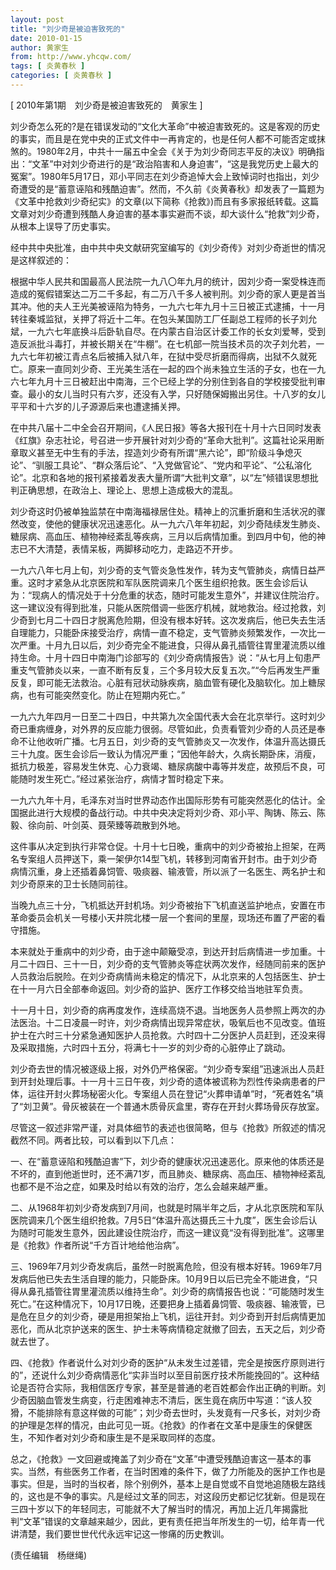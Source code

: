 ```yaml
---
layout: post
title: "刘少奇是被迫害致死的"
date: 2010-01-15
author: 黄家生
from: http://www.yhcqw.com/
tags: [ 炎黄春秋 ]
categories: [ 炎黄春秋 ]
---
```



[ 2010年第1期　刘少奇是被迫害致死的　黄家生 ]


刘少奇怎么死的?是在错误发动的“文化大革命”中被迫害致死的。这是客观的历史的事实，而且是在党中央的正式文件中一再肯定的，也是任何人都不可能否定或抹煞的。1980年2月，中共十一届五中全会《关于为刘少奇同志平反的决议》明确指出：“文革”中对刘少奇进行的是“政治陷害和人身迫害”，“这是我党历史上最大的冤案”。1980年5月17日，邓小平同志在刘少奇追悼大会上致悼词时也指出，刘少奇遭受的是“蓄意诬陷和残酷迫害”。然而，不久前《炎黄春秋》却发表了一篇题为《文革中抢救刘少奇纪实》的文章(以下简称《抢救》)而且有多家报纸转载。这篇文章对刘少奇遭到残酷人身迫害的基本事实避而不谈，却大谈什么“抢救”刘少奇，从根本上误导了历史事实。

经中共中央批准，由中共中央文献研究室编写的《刘少奇传》对刘少奇逝世的情况是这样叙述的：


根据中华人民共和国最高人民法院一九八〇年九月的统计，因刘少奇一案受株连而造成的冤假错案达二万二千多起，有二万八千多人被判刑。刘少奇的家人更是首当其冲。他的夫人王光美被诬陷为特务，一九六七年九月十三日被正式逮捕，十一月转往秦城监狱，关押了将近十二年。在包头某国防工厂任副总工程师的长子刘允斌，一九六七年底换斗后卧轨自尽。在内蒙古自治区计委工作的长女刘爱琴，受到造反派批斗毒打，并被长期关在“牛棚”。在七机部一院当技术员的次子刘允若，一九六七年初被江青点名后被捕入狱八年，在狱中受尽折磨而得病，出狱不久就死亡。原来一直同刘少奇、王光美生活在一起的四个尚未独立生活的子女，也在一九六七年九月十三日被赶出中南海，三个已经上学的分别住到各自的学校接受批判审查。最小的女儿当时只有六岁，还没有入学，只好随保姆搬出另住。十八岁的女儿平平和十六岁的儿子源源后来也遭逮捕关押。


在中共八届十二中全会召开期间，《人民日报》等各大报刊在十月十六日同时发表《红旗》杂志社论，号召进一步开展针对刘少奇的“革命大批判”。这篇社论采用断章取义甚至无中生有的手法，捏造刘少奇有所谓“黑六论”，即“阶级斗争熄灭论”、“驯服工具论”、“群众落后论”、“入党做官论”、“党内和平论”、“公私溶化论”。北京和各地的报刊紧接着发表大量所谓“大批判文章”，以“左”倾错误思想批判正确思想，在政治上、理论上、思想上造成极大的混乱。


刘少奇这时仍被单独监禁在中南海福禄居住处。精神上的沉重折磨和生活状况的骤然改变，使他的健康状况迅速恶化。从一九六八年年初起，刘少奇陆续发生肺炎、糖尿病、高血压、植物神经紊乱等疾病，三月以后病情加重。到四月中旬，他的神志已不大清楚，表情呆板，两脚移动吃力，走路迈不开步。


一九六八年七月上旬，刘少奇的支气管炎急性发作，转为支气管肺炎，病情日益严重。这时才紧急从北京医院和军队医院调来几个医生组织抢救。医生会诊后认为：“现病人的情况处于十分危重的状态，随时可能发生意外”，并建议住院治疗。这一建议没有得到批准，只能从医院借调一些医疗机械，就地救治。经过抢救，刘少奇到七月二十四日才脱离危险期，但没有根本好转。这次发病后，他已失去生活自理能力，只能卧床接受治疗，病情一直不稳定，支气管肺炎频繁发作，一次比一次严重。十月九日以后，刘少奇完全不能进食，只得从鼻孔插管往胃里灌流质以维持生命。十月十四日中南海门诊部写的《刘少奇病情报告》说：“从七月上旬患严重支气管肺炎以来，一直不断有反复，三个多月较大反复五次。”“今后再发生严重反复，即可能无法救治。心脏有冠状动脉疾病，脑血管有硬化及脑软化。加上糖尿病，也有可能突然变化。防止在短期内死亡。”


一九六九年四月一日至二十四日，中共第九次全国代表大会在北京举行。这时刘少奇已重病缠身，对外界的反应能力很弱。尽管如此，负责看管刘少奇的人员还是奉命不让他收听广播。七月五日，刘少奇的支气管肺炎又一次发作，体温升高达摄氏三十九度。医生会诊后一致认为情况严重；“因他年龄大，久病长期卧床，消瘦，抵抗力极差，容易发生休克、心力衰竭、糖尿病酸中毒等并发症，故预后不良，可能随时发生死亡。”经过紧张治疗，病情才暂时稳定下来。


一九六九年十月，毛泽东对当时世界动态作出国际形势有可能突然恶化的估计。全国据此进行大规模的备战行动。中共中央决定将刘少奇、邓小平、陶铸、陈云、陈毅、徐向前、叶剑英、聂荣臻等疏散到外地。


这件事从决定到执行非常仓促。十月十七日晚，重病中的刘少奇被抬上担架，在两名专案组人员押送下，乘一架伊尔14型飞机，转移到河南省开封市。由于刘少奇病情沉重，身上还插着鼻饲管、吸痰器、输液管，所以派了一名医生、两名护士和刘少奇原来的卫士长随同前往。

当晚九点三十分，飞机抵达开封机场。刘少奇被抬下飞机直送监护地点，安置在市革命委员会机关一号楼小天井院北楼一层一个套间的里屋，现场还布置了严密的看守措施。


本来就处于重病中的刘少奇，由于途中颠簸受凉，到达开封后病情进一步加重。十月二十四日、三十一日，刘少奇的支气管肺炎等症状两次发作，经随同前来的医护人员救治后脱险。在刘少奇病情尚未稳定的情况下，从北京来的人包括医生、护士在十一月六日全部奉命返回。刘少奇的监护、医疗工作移交给当地驻军负责。


十一月十日，刘少奇的病再度发作，连续高烧不退。当地医务人员参照上两次的办法医治。十二日凌晨一时许，刘少奇病情出现异常症状，吸氧后也不见改变。值班护士在六时三十分紧急通知医护人员抢救。六时四十二分医护人员赶到，还没来得及采取措施，六时四十五分，将满七十一岁的刘少奇的心脏停止了跳动。


刘少奇去世的情况被逐级上报，对外仍严格保密。“刘少奇专案组”迅速派出人员赶到开封处理后事。十一月十三日午夜，刘少奇的遗体被谎称为烈性传染病患者的尸体，运往开封火葬场秘密火化。专案组人员在登记“火葬申请单”时，“死者姓名”填了“刘卫黄”。骨灰被装在一个普通木质骨灰盒里，寄存在开封火葬场骨灰存放室。

尽管这一叙述非常严谨，对具体细节的表述也很简略，但与《抢救》所叙述的情况截然不同。两者比较，可以看到以下几点：


一、在“蓄意诬陷和残酷迫害”下，刘少奇的健康状况迅速恶化。原来他的体质还是不坏的，直到他逝世时，还不满71岁，而且肺炎、糖尿病、高血压、植物神经紊乱也都不是不治之症，如果及时给以有效的治疗，怎么会越来越严重。


二、从1968年初刘少奇发病到7月间，也就是时隔半年之后，才从北京医院和军队医院调来几个医生组织抢救。7月5日“体温升高达摄氏三十九度”，医生会诊后认为随时可能发生意外，因此建设住院治疗，而这一建议竟“没有得到批准”。这哪里是《抢救》作者所说“千方百计地给他治病”。


三、1969年7月刘少奇发病后，虽然一时脱离危险，但没有根本好转。1969年7月发病后他已失去生活自理的能力，只能卧床。10月9日以后已完全不能进食，“只得从鼻孔插管往胃里灌流质以维持生命”。刘少奇的病情报告也说：“可能随时发生死亡。”在这种情况下，10月17日晚，还要把身上插着鼻饲管、吸痰器、输液管，已是危在旦夕的刘少奇，硬是用担架抬上飞机，运往开封。刘少奇到开封后病情更加恶化，而从北京护送来的医生、护士未等病情稳定就撤了回去，五天之后，刘少奇就去世了。


四、《抢救》作者说什么对刘少奇的医护“从未发生过差错，完全是按医疗原则进行的”，还说什么刘少奇病情恶化“实非当时以至目前医疗技术所能挽回的”。这种结论是否符合实际，我相信医疗专家，甚至是普通的老百姓都会作出正确的判断。刘少奇因脑血管发生病变，行走困难神志不清后，医生竟在病历中写道：“该人狡猾，不能排除有意这样做的可能”；刘少奇去世时，头发竟有一尺多长，对刘少奇的护理是怎样的情况，由此可见一斑。《抢救》的作者在文革中是康生的保健医生，不知作者对刘少奇和康生是不是采取同样的态度。


总之，《抢救》一文回避或掩盖了刘少奇在“文革”中遭受残酷迫害这一基本的事实。当然，有些医务工作者，在当时困难的条件下，做了力所能及的医护工作也是事实。但是，当时的当权者，除个别例外，基本上是自觉或不自觉地追随极左路线的，这也是不争的事实。凡是经过文革的同志，对这段历史都记忆犹新。但是现在三四十岁以下的年轻同志，可能就不大了解当时的情况，再加上近几年揭露批判“文革”错误的文章越来越少，因此，更有责任把当年所发生的一切，给年青一代讲清楚，我们要世世代代永远牢记这一惨痛的历史教训。

(责任编辑　杨继绳)


